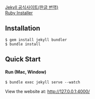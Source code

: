 [Jekyll 공식사이트(한글 번역)](https://jekyllrb-ko.github.io/docs/windows/) <br/>
[Ruby Installer](https://rubyinstaller.org/downloads/)

## Installation
```
$ gem install jekyll bundler
$ bundle install
```

## Quick Start
#### Run (Mac, Window)
```
$ bundle exec jekyll serve --watch
```
View the website at: http://127.0.0.1:4000/


